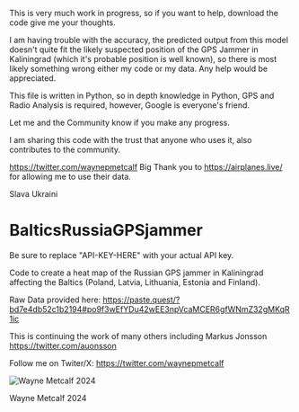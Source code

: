 
This is very much work in progress, so if you want to help, download the code give me your thoughts.  

I am having trouble with the accuracy, the predicted output from this model doesn't quite fit the likely suspected position of the GPS Jammer in Kaliningrad (which it's probable position is well known), so there is most likely something wrong either my code or my data.
Any help would be appreciated.

This file is written in Python, so in depth knowledge in Python, GPS and Radio Analysis is required, however, Google is everyone's friend.

Let me and the Community know if you make any progress.

I am sharing this code with the trust that anyone who uses it, also contributes to the community.

https://twitter.com/waynepmetcalf
Big Thank you to https://airplanes.live/ for allowing me to use their data.

Slava Ukraini







# BalticsRussiaGPSjammer

Be sure to replace "API-KEY-HERE" with your actual API key.

Code to create a heat map of the Russian GPS jammer in Kaliningrad affecting the Baltics (Poland, Latvia, Lithuania, Estonia and Finland).

Raw Data provided here:  https://paste.quest/?bd7e4db52c1b2194#po9f3wEfYDu42wEE3npVcaMCER6gfWNmZ32gMKqR1ic

This is continuing the work of many others including Markus Jonsson https://twitter.com/auonsson


Follow me on Twiter/X: https://twitter.com/waynepmetcalf

![Wayne Metcalf 2024](https://pbs.twimg.com/media/GMX79IFXkAA0sN1?format=jpg&name=4096x4096) 

Wayne Metcalf 2024
